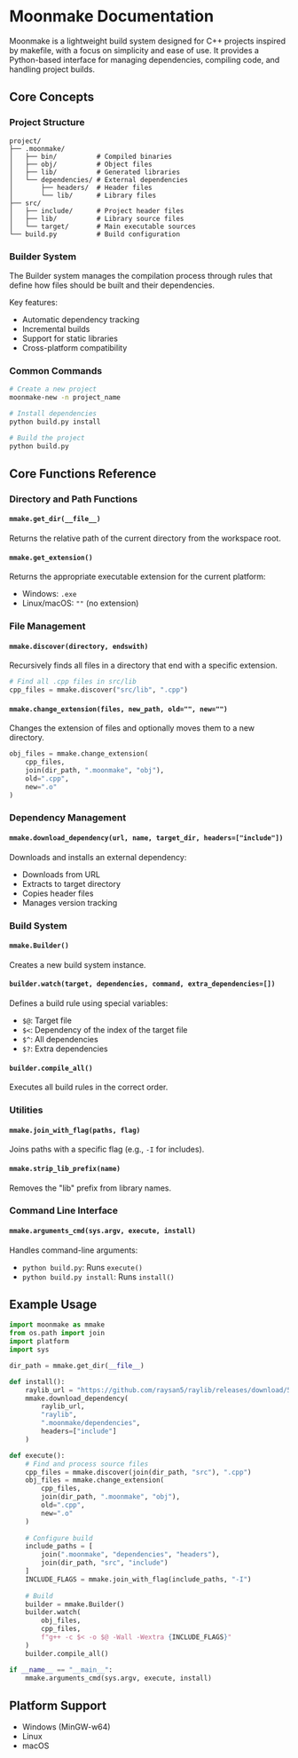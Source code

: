 # Moonmake Documentation

Moonmake is a lightweight build system designed for C++ projects inspired by makefile, with a focus on simplicity and ease of use. It provides a Python-based interface for managing dependencies, compiling code, and handling project builds.

## Core Concepts

### Project Structure
```
project/
├── .moonmake/
│   ├── bin/          # Compiled binaries
│   ├── obj/          # Object files
│   ├── lib/          # Generated libraries
│   └── dependencies/ # External dependencies
│       ├── headers/  # Header files
│       └── lib/      # Library files
├── src/
│   ├── include/      # Project header files
│   ├── lib/          # Library source files
│   └── target/       # Main executable sources
└── build.py          # Build configuration
```

### Builder System

The Builder system manages the compilation process through rules that define how files should be built and their dependencies.

Key features:
- Automatic dependency tracking
- Incremental builds
- Support for static libraries
- Cross-platform compatibility

### Common Commands

```bash
# Create a new project
moonmake-new -n project_name

# Install dependencies
python build.py install

# Build the project
python build.py
```

## Core Functions Reference

### Directory and Path Functions

#### `mmake.get_dir(__file__)`
Returns the relative path of the current directory from the workspace root.

#### `mmake.get_extension()`
Returns the appropriate executable extension for the current platform:
- Windows: `.exe`
- Linux/macOS: `""` (no extension)

### File Management

#### `mmake.discover(directory, endswith)`
Recursively finds all files in a directory that end with a specific extension.

```python
# Find all .cpp files in src/lib
cpp_files = mmake.discover("src/lib", ".cpp")
```

#### `mmake.change_extension(files, new_path, old="", new="")`
Changes the extension of files and optionally moves them to a new directory.

```python
obj_files = mmake.change_extension(
    cpp_files,
    join(dir_path, ".moonmake", "obj"),
    old=".cpp",
    new=".o"
)
```

### Dependency Management

#### `mmake.download_dependency(url, name, target_dir, headers=["include"])`
Downloads and installs an external dependency:
- Downloads from URL
- Extracts to target directory
- Copies header files
- Manages version tracking

### Build System

#### `mmake.Builder()`
Creates a new build system instance.

#### `builder.watch(target, dependencies, command, extra_dependencies=[])`
Defines a build rule using special variables:
- `$@`: Target file
- `$<`: Dependency of the index of the target file
- `$^`: All dependencies
- `$?`: Extra dependencies

#### `builder.compile_all()`
Executes all build rules in the correct order.

### Utilities

#### `mmake.join_with_flag(paths, flag)`
Joins paths with a specific flag (e.g., `-I` for includes).

#### `mmake.strip_lib_prefix(name)`
Removes the "lib" prefix from library names.

### Command Line Interface

#### `mmake.arguments_cmd(sys.argv, execute, install)`
Handles command-line arguments:
- `python build.py`: Runs `execute()`
- `python build.py install`: Runs `install()`

## Example Usage

```python
import moonmake as mmake
from os.path import join
import platform
import sys

dir_path = mmake.get_dir(__file__)

def install():
    raylib_url = "https://github.com/raysan5/raylib/releases/download/5.5/raylib-5.5_win64_mingw-w64.zip"
    mmake.download_dependency(
        raylib_url,
        "raylib",
        ".moonmake/dependencies",
        headers=["include"]
    )

def execute():
    # Find and process source files
    cpp_files = mmake.discover(join(dir_path, "src"), ".cpp")
    obj_files = mmake.change_extension(
        cpp_files,
        join(dir_path, ".moonmake", "obj"),
        old=".cpp",
        new=".o"
    )
    
    # Configure build
    include_paths = [
        join(".moonmake", "dependencies", "headers"),
        join(dir_path, "src", "include")
    ]
    INCLUDE_FLAGS = mmake.join_with_flag(include_paths, "-I")
    
    # Build
    builder = mmake.Builder()
    builder.watch(
        obj_files,
        cpp_files,
        f"g++ -c $< -o $@ -Wall -Wextra {INCLUDE_FLAGS}"
    )
    builder.compile_all()

if __name__ == "__main__":
    mmake.arguments_cmd(sys.argv, execute, install)
```

## Platform Support

- Windows (MinGW-w64)
- Linux
- macOS